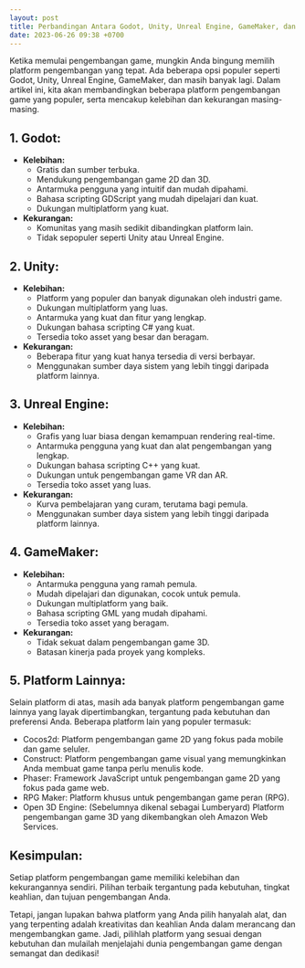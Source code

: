 ```yaml
---
layout: post
title: Perbandingan Antara Godot, Unity, Unreal Engine, GameMaker, dan Lainnya
date: 2023-06-26 09:38 +0700
---
```

Ketika memulai pengembangan game, mungkin Anda bingung memilih platform pengembangan yang tepat. Ada beberapa opsi populer seperti Godot, Unity, Unreal Engine, GameMaker, dan masih banyak lagi. Dalam artikel ini, kita akan membandingkan beberapa platform pengembangan game yang populer, serta mencakup kelebihan dan kekurangan masing-masing.

## 1. Godot:
- **Kelebihan:**
  - Gratis dan sumber terbuka.
  - Mendukung pengembangan game 2D dan 3D.
  - Antarmuka pengguna yang intuitif dan mudah dipahami.
  - Bahasa scripting GDScript yang mudah dipelajari dan kuat.
  - Dukungan multiplatform yang kuat.
- **Kekurangan:**
  - Komunitas yang masih sedikit dibandingkan platform lain.
  - Tidak sepopuler seperti Unity atau Unreal Engine.

## 2. Unity:
- **Kelebihan:**
  - Platform yang populer dan banyak digunakan oleh industri game.
  - Dukungan multiplatform yang luas.
  - Antarmuka yang kuat dan fitur yang lengkap.
  - Dukungan bahasa scripting C# yang kuat.
  - Tersedia toko asset yang besar dan beragam.
- **Kekurangan:**
  - Beberapa fitur yang kuat hanya tersedia di versi berbayar.
  - Menggunakan sumber daya sistem yang lebih tinggi daripada platform lainnya.

## 3. Unreal Engine:
- **Kelebihan:**
  - Grafis yang luar biasa dengan kemampuan rendering real-time.
  - Antarmuka pengguna yang kuat dan alat pengembangan yang lengkap.
  - Dukungan bahasa scripting C++ yang kuat.
  - Dukungan untuk pengembangan game VR dan AR.
  - Tersedia toko asset yang luas.
- **Kekurangan:**
  - Kurva pembelajaran yang curam, terutama bagi pemula.
  - Menggunakan sumber daya sistem yang lebih tinggi daripada platform lainnya.

## 4. GameMaker:
- **Kelebihan:**
  - Antarmuka pengguna yang ramah pemula.
  - Mudah dipelajari dan digunakan, cocok untuk pemula.
  - Dukungan multiplatform yang baik.
  - Bahasa scripting GML yang mudah dipahami.
  - Tersedia toko asset yang beragam.
- **Kekurangan:**
  - Tidak sekuat dalam pengembangan game 3D.
  - Batasan kinerja pada proyek yang kompleks.

## 5. Platform Lainnya:
Selain platform di atas, masih ada banyak platform pengembangan game lainnya yang layak dipertimbangkan, tergantung pada kebutuhan dan preferensi Anda. Beberapa platform lain yang populer termasuk:
- Cocos2d: Platform pengembangan game 2D yang fokus pada mobilе dan game seluler.
- Construct: Platform pengembangan game visual yang memungkinkan Anda membuat game tanpa perlu menulis kode.
- Phaser: Framework JavaScript untuk pengembangan game 2D yang fokus pada game web.
- RPG Maker: Platform khusus untuk pengembangan game peran (RPG).
- Open 3D Engine: (Sebelumnya dikenal sebagai Lumberyard) Platform pengembangan game 3D yang dikembangkan oleh Amazon Web Services.

## Kesimpulan:
Setiap platform pengembangan game memiliki kelebihan dan kekurangannya sendiri. Pilihan terbaik tergantung pada kebutuhan, tingkat keahlian, dan tujuan pengembangan Anda. 

Tetapi, jangan lupakan bahwa platform yang Anda pilih hanyalah alat, dan yang terpenting adalah kreativitas dan keahlian Anda dalam merancang dan mengembangkan game. Jadi, pilihlah platform yang sesuai dengan kebutuhan dan mulailah menjelajahi dunia pengembangan game dengan semangat dan dedikasi!
